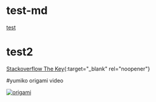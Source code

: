 # test-md

<a href="https://www.youtube.com/watch?v=CF_uAik749Q" target="_blank"> test </a>

# test2
[Stackoverflow The Key](https://stackoverflow.blog/2021/03/31/the-key-copy-paste/){:target="_blank" rel="noopener"}

#yumiko origami video

[![origami](https://res.cloudinary.com/marcomontalbano/image/upload/v1676733422/video_to_markdown/images/youtube--CF_uAik749Q-c05b58ac6eb4c4700831b2b3070cd403.jpg)](https://www.youtube.com/watch?v=CF_uAik749Q "origami")



